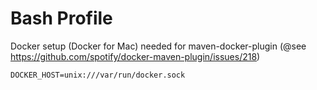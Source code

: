 Bash Profile
============

Docker setup (Docker for Mac) needed for maven-docker-plugin (@see https://github.com/spotify/docker-maven-plugin/issues/218)

`DOCKER_HOST=unix:///var/run/docker.sock`

